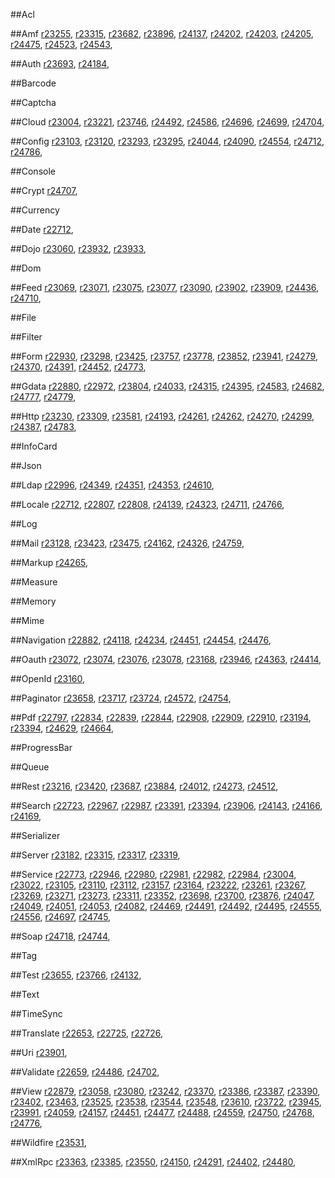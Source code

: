 
##Acl

##Amf
[r23255](http://framework.zend.com/code/revision.php?repname=Zend+Framework&path=%2Ftrunk&rev=23255),
[r23315](http://framework.zend.com/code/revision.php?repname=Zend+Framework&path=%2Ftrunk&rev=23315),
[r23682](http://framework.zend.com/code/revision.php?repname=Zend+Framework&path=%2Ftrunk&rev=23682),
[r23896](http://framework.zend.com/code/revision.php?repname=Zend+Framework&path=%2Ftrunk&rev=23896),
[r24137](http://framework.zend.com/code/revision.php?repname=Zend+Framework&path=%2Ftrunk&rev=24137),
[r24202](http://framework.zend.com/code/revision.php?repname=Zend+Framework&path=%2Ftrunk&rev=24202),
[r24203](http://framework.zend.com/code/revision.php?repname=Zend+Framework&path=%2Ftrunk&rev=24203),
[r24205](http://framework.zend.com/code/revision.php?repname=Zend+Framework&path=%2Ftrunk&rev=24205),
[r24475](http://framework.zend.com/code/revision.php?repname=Zend+Framework&path=%2Ftrunk&rev=24475),
[r24523](http://framework.zend.com/code/revision.php?repname=Zend+Framework&path=%2Ftrunk&rev=24523),
[r24543](http://framework.zend.com/code/revision.php?repname=Zend+Framework&path=%2Ftrunk&rev=24543),

##Auth
[r23693](http://framework.zend.com/code/revision.php?repname=Zend+Framework&path=%2Ftrunk&rev=23693),
[r24184](http://framework.zend.com/code/revision.php?repname=Zend+Framework&path=%2Ftrunk&rev=24184),

##Barcode

##Captcha

##Cloud
[r23004](http://framework.zend.com/code/revision.php?repname=Zend+Framework&path=%2Ftrunk&rev=23004),
[r23221](http://framework.zend.com/code/revision.php?repname=Zend+Framework&path=%2Ftrunk&rev=23221),
[r23746](http://framework.zend.com/code/revision.php?repname=Zend+Framework&path=%2Ftrunk&rev=23746),
[r24492](http://framework.zend.com/code/revision.php?repname=Zend+Framework&path=%2Ftrunk&rev=24492),
[r24586](http://framework.zend.com/code/revision.php?repname=Zend+Framework&path=%2Ftrunk&rev=24586),
[r24696](http://framework.zend.com/code/revision.php?repname=Zend+Framework&path=%2Ftrunk&rev=24696),
[r24699](http://framework.zend.com/code/revision.php?repname=Zend+Framework&path=%2Ftrunk&rev=24699),
[r24704](http://framework.zend.com/code/revision.php?repname=Zend+Framework&path=%2Ftrunk&rev=24704),

##Config
[r23103](http://framework.zend.com/code/revision.php?repname=Zend+Framework&path=%2Ftrunk&rev=23103),
[r23120](http://framework.zend.com/code/revision.php?repname=Zend+Framework&path=%2Ftrunk&rev=23120),
[r23293](http://framework.zend.com/code/revision.php?repname=Zend+Framework&path=%2Ftrunk&rev=23293),
[r23295](http://framework.zend.com/code/revision.php?repname=Zend+Framework&path=%2Ftrunk&rev=23295),
[r24044](http://framework.zend.com/code/revision.php?repname=Zend+Framework&path=%2Ftrunk&rev=24044),
[r24090](http://framework.zend.com/code/revision.php?repname=Zend+Framework&path=%2Ftrunk&rev=24090),
[r24554](http://framework.zend.com/code/revision.php?repname=Zend+Framework&path=%2Ftrunk&rev=24554),
[r24712](http://framework.zend.com/code/revision.php?repname=Zend+Framework&path=%2Ftrunk&rev=24712),
[r24786](http://framework.zend.com/code/revision.php?repname=Zend+Framework&path=%2Ftrunk&rev=24786),

##Console

##Crypt
[r24707](http://framework.zend.com/code/revision.php?repname=Zend+Framework&path=%2Ftrunk&rev=24707),

##Currency

##Date
[r22712](http://framework.zend.com/code/revision.php?repname=Zend+Framework&path=%2Ftrunk&rev=22712),

##Dojo
[r23060](http://framework.zend.com/code/revision.php?repname=Zend+Framework&path=%2Ftrunk&rev=23060),
[r23932](http://framework.zend.com/code/revision.php?repname=Zend+Framework&path=%2Ftrunk&rev=23932),
[r23933](http://framework.zend.com/code/revision.php?repname=Zend+Framework&path=%2Ftrunk&rev=23933),

##Dom

##Feed
[r23069](http://framework.zend.com/code/revision.php?repname=Zend+Framework&path=%2Ftrunk&rev=23069),
[r23071](http://framework.zend.com/code/revision.php?repname=Zend+Framework&path=%2Ftrunk&rev=23071),
[r23075](http://framework.zend.com/code/revision.php?repname=Zend+Framework&path=%2Ftrunk&rev=23075),
[r23077](http://framework.zend.com/code/revision.php?repname=Zend+Framework&path=%2Ftrunk&rev=23077),
[r23090](http://framework.zend.com/code/revision.php?repname=Zend+Framework&path=%2Ftrunk&rev=23090),
[r23902](http://framework.zend.com/code/revision.php?repname=Zend+Framework&path=%2Ftrunk&rev=23902),
[r23909](http://framework.zend.com/code/revision.php?repname=Zend+Framework&path=%2Ftrunk&rev=23909),
[r24436](http://framework.zend.com/code/revision.php?repname=Zend+Framework&path=%2Ftrunk&rev=24436),
[r24710](http://framework.zend.com/code/revision.php?repname=Zend+Framework&path=%2Ftrunk&rev=24710),

##File

##Filter

##Form
[r22930](http://framework.zend.com/code/revision.php?repname=Zend+Framework&path=%2Ftrunk&rev=22930),
[r23298](http://framework.zend.com/code/revision.php?repname=Zend+Framework&path=%2Ftrunk&rev=23298),
[r23425](http://framework.zend.com/code/revision.php?repname=Zend+Framework&path=%2Ftrunk&rev=23425),
[r23757](http://framework.zend.com/code/revision.php?repname=Zend+Framework&path=%2Ftrunk&rev=23757),
[r23778](http://framework.zend.com/code/revision.php?repname=Zend+Framework&path=%2Ftrunk&rev=23778),
[r23852](http://framework.zend.com/code/revision.php?repname=Zend+Framework&path=%2Ftrunk&rev=23852),
[r23941](http://framework.zend.com/code/revision.php?repname=Zend+Framework&path=%2Ftrunk&rev=23941),
[r24279](http://framework.zend.com/code/revision.php?repname=Zend+Framework&path=%2Ftrunk&rev=24279),
[r24370](http://framework.zend.com/code/revision.php?repname=Zend+Framework&path=%2Ftrunk&rev=24370),
[r24391](http://framework.zend.com/code/revision.php?repname=Zend+Framework&path=%2Ftrunk&rev=24391),
[r24452](http://framework.zend.com/code/revision.php?repname=Zend+Framework&path=%2Ftrunk&rev=24452),
[r24773](http://framework.zend.com/code/revision.php?repname=Zend+Framework&path=%2Ftrunk&rev=24773),

##Gdata
[r22880](http://framework.zend.com/code/revision.php?repname=Zend+Framework&path=%2Ftrunk&rev=22880),
[r22972](http://framework.zend.com/code/revision.php?repname=Zend+Framework&path=%2Ftrunk&rev=22972),
[r23804](http://framework.zend.com/code/revision.php?repname=Zend+Framework&path=%2Ftrunk&rev=23804),
[r24033](http://framework.zend.com/code/revision.php?repname=Zend+Framework&path=%2Ftrunk&rev=24033),
[r24315](http://framework.zend.com/code/revision.php?repname=Zend+Framework&path=%2Ftrunk&rev=24315),
[r24395](http://framework.zend.com/code/revision.php?repname=Zend+Framework&path=%2Ftrunk&rev=24395),
[r24583](http://framework.zend.com/code/revision.php?repname=Zend+Framework&path=%2Ftrunk&rev=24583),
[r24682](http://framework.zend.com/code/revision.php?repname=Zend+Framework&path=%2Ftrunk&rev=24682),
[r24777](http://framework.zend.com/code/revision.php?repname=Zend+Framework&path=%2Ftrunk&rev=24777),
[r24779](http://framework.zend.com/code/revision.php?repname=Zend+Framework&path=%2Ftrunk&rev=24779),

##Http
[r23230](http://framework.zend.com/code/revision.php?repname=Zend+Framework&path=%2Ftrunk&rev=23230),
[r23309](http://framework.zend.com/code/revision.php?repname=Zend+Framework&path=%2Ftrunk&rev=23309),
[r23581](http://framework.zend.com/code/revision.php?repname=Zend+Framework&path=%2Ftrunk&rev=23581),
[r24193](http://framework.zend.com/code/revision.php?repname=Zend+Framework&path=%2Ftrunk&rev=24193),
[r24261](http://framework.zend.com/code/revision.php?repname=Zend+Framework&path=%2Ftrunk&rev=24261),
[r24262](http://framework.zend.com/code/revision.php?repname=Zend+Framework&path=%2Ftrunk&rev=24262),
[r24270](http://framework.zend.com/code/revision.php?repname=Zend+Framework&path=%2Ftrunk&rev=24270),
[r24299](http://framework.zend.com/code/revision.php?repname=Zend+Framework&path=%2Ftrunk&rev=24299),
[r24387](http://framework.zend.com/code/revision.php?repname=Zend+Framework&path=%2Ftrunk&rev=24387),
[r24783](http://framework.zend.com/code/revision.php?repname=Zend+Framework&path=%2Ftrunk&rev=24783),

##InfoCard

##Json

##Ldap
[r22996](http://framework.zend.com/code/revision.php?repname=Zend+Framework&path=%2Ftrunk&rev=22996),
[r24349](http://framework.zend.com/code/revision.php?repname=Zend+Framework&path=%2Ftrunk&rev=24349),
[r24351](http://framework.zend.com/code/revision.php?repname=Zend+Framework&path=%2Ftrunk&rev=24351),
[r24353](http://framework.zend.com/code/revision.php?repname=Zend+Framework&path=%2Ftrunk&rev=24353),
[r24610](http://framework.zend.com/code/revision.php?repname=Zend+Framework&path=%2Ftrunk&rev=24610),

##Locale
[r22712](http://framework.zend.com/code/revision.php?repname=Zend+Framework&path=%2Ftrunk&rev=22712),
[r22807](http://framework.zend.com/code/revision.php?repname=Zend+Framework&path=%2Ftrunk&rev=22807),
[r22808](http://framework.zend.com/code/revision.php?repname=Zend+Framework&path=%2Ftrunk&rev=22808),
[r24139](http://framework.zend.com/code/revision.php?repname=Zend+Framework&path=%2Ftrunk&rev=24139),
[r24323](http://framework.zend.com/code/revision.php?repname=Zend+Framework&path=%2Ftrunk&rev=24323),
[r24711](http://framework.zend.com/code/revision.php?repname=Zend+Framework&path=%2Ftrunk&rev=24711),
[r24766](http://framework.zend.com/code/revision.php?repname=Zend+Framework&path=%2Ftrunk&rev=24766),

##Log

##Mail
[r23128](http://framework.zend.com/code/revision.php?repname=Zend+Framework&path=%2Ftrunk&rev=23128),
[r23423](http://framework.zend.com/code/revision.php?repname=Zend+Framework&path=%2Ftrunk&rev=23423),
[r23475](http://framework.zend.com/code/revision.php?repname=Zend+Framework&path=%2Ftrunk&rev=23475),
[r24162](http://framework.zend.com/code/revision.php?repname=Zend+Framework&path=%2Ftrunk&rev=24162),
[r24326](http://framework.zend.com/code/revision.php?repname=Zend+Framework&path=%2Ftrunk&rev=24326),
[r24759](http://framework.zend.com/code/revision.php?repname=Zend+Framework&path=%2Ftrunk&rev=24759),

##Markup
[r24265](http://framework.zend.com/code/revision.php?repname=Zend+Framework&path=%2Ftrunk&rev=24265),

##Measure

##Memory

##Mime

##Navigation
[r22882](http://framework.zend.com/code/revision.php?repname=Zend+Framework&path=%2Ftrunk&rev=22882),
[r24118](http://framework.zend.com/code/revision.php?repname=Zend+Framework&path=%2Ftrunk&rev=24118),
[r24234](http://framework.zend.com/code/revision.php?repname=Zend+Framework&path=%2Ftrunk&rev=24234),
[r24451](http://framework.zend.com/code/revision.php?repname=Zend+Framework&path=%2Ftrunk&rev=24451),
[r24454](http://framework.zend.com/code/revision.php?repname=Zend+Framework&path=%2Ftrunk&rev=24454),
[r24476](http://framework.zend.com/code/revision.php?repname=Zend+Framework&path=%2Ftrunk&rev=24476),

##Oauth
[r23072](http://framework.zend.com/code/revision.php?repname=Zend+Framework&path=%2Ftrunk&rev=23072),
[r23074](http://framework.zend.com/code/revision.php?repname=Zend+Framework&path=%2Ftrunk&rev=23074),
[r23076](http://framework.zend.com/code/revision.php?repname=Zend+Framework&path=%2Ftrunk&rev=23076),
[r23078](http://framework.zend.com/code/revision.php?repname=Zend+Framework&path=%2Ftrunk&rev=23078),
[r23168](http://framework.zend.com/code/revision.php?repname=Zend+Framework&path=%2Ftrunk&rev=23168),
[r23946](http://framework.zend.com/code/revision.php?repname=Zend+Framework&path=%2Ftrunk&rev=23946),
[r24363](http://framework.zend.com/code/revision.php?repname=Zend+Framework&path=%2Ftrunk&rev=24363),
[r24414](http://framework.zend.com/code/revision.php?repname=Zend+Framework&path=%2Ftrunk&rev=24414),

##OpenId
[r23160](http://framework.zend.com/code/revision.php?repname=Zend+Framework&path=%2Ftrunk&rev=23160),

##Paginator
[r23658](http://framework.zend.com/code/revision.php?repname=Zend+Framework&path=%2Ftrunk&rev=23658),
[r23717](http://framework.zend.com/code/revision.php?repname=Zend+Framework&path=%2Ftrunk&rev=23717),
[r23724](http://framework.zend.com/code/revision.php?repname=Zend+Framework&path=%2Ftrunk&rev=23724),
[r24572](http://framework.zend.com/code/revision.php?repname=Zend+Framework&path=%2Ftrunk&rev=24572),
[r24754](http://framework.zend.com/code/revision.php?repname=Zend+Framework&path=%2Ftrunk&rev=24754),

##Pdf
[r22797](http://framework.zend.com/code/revision.php?repname=Zend+Framework&path=%2Ftrunk&rev=22797),
[r22834](http://framework.zend.com/code/revision.php?repname=Zend+Framework&path=%2Ftrunk&rev=22834),
[r22839](http://framework.zend.com/code/revision.php?repname=Zend+Framework&path=%2Ftrunk&rev=22839),
[r22844](http://framework.zend.com/code/revision.php?repname=Zend+Framework&path=%2Ftrunk&rev=22844),
[r22908](http://framework.zend.com/code/revision.php?repname=Zend+Framework&path=%2Ftrunk&rev=22908),
[r22909](http://framework.zend.com/code/revision.php?repname=Zend+Framework&path=%2Ftrunk&rev=22909),
[r22910](http://framework.zend.com/code/revision.php?repname=Zend+Framework&path=%2Ftrunk&rev=22910),
[r23194](http://framework.zend.com/code/revision.php?repname=Zend+Framework&path=%2Ftrunk&rev=23194),
[r23394](http://framework.zend.com/code/revision.php?repname=Zend+Framework&path=%2Ftrunk&rev=23394),
[r24629](http://framework.zend.com/code/revision.php?repname=Zend+Framework&path=%2Ftrunk&rev=24629),
[r24664](http://framework.zend.com/code/revision.php?repname=Zend+Framework&path=%2Ftrunk&rev=24664),

##ProgressBar

##Queue

##Rest
[r23216](http://framework.zend.com/code/revision.php?repname=Zend+Framework&path=%2Ftrunk&rev=23216),
[r23420](http://framework.zend.com/code/revision.php?repname=Zend+Framework&path=%2Ftrunk&rev=23420),
[r23687](http://framework.zend.com/code/revision.php?repname=Zend+Framework&path=%2Ftrunk&rev=23687),
[r23884](http://framework.zend.com/code/revision.php?repname=Zend+Framework&path=%2Ftrunk&rev=23884),
[r24012](http://framework.zend.com/code/revision.php?repname=Zend+Framework&path=%2Ftrunk&rev=24012),
[r24273](http://framework.zend.com/code/revision.php?repname=Zend+Framework&path=%2Ftrunk&rev=24273),
[r24512](http://framework.zend.com/code/revision.php?repname=Zend+Framework&path=%2Ftrunk&rev=24512),

##Search
[r22723](http://framework.zend.com/code/revision.php?repname=Zend+Framework&path=%2Ftrunk&rev=22723),
[r22967](http://framework.zend.com/code/revision.php?repname=Zend+Framework&path=%2Ftrunk&rev=22967),
[r22987](http://framework.zend.com/code/revision.php?repname=Zend+Framework&path=%2Ftrunk&rev=22987),
[r23391](http://framework.zend.com/code/revision.php?repname=Zend+Framework&path=%2Ftrunk&rev=23391),
[r23394](http://framework.zend.com/code/revision.php?repname=Zend+Framework&path=%2Ftrunk&rev=23394),
[r23906](http://framework.zend.com/code/revision.php?repname=Zend+Framework&path=%2Ftrunk&rev=23906),
[r24143](http://framework.zend.com/code/revision.php?repname=Zend+Framework&path=%2Ftrunk&rev=24143),
[r24166](http://framework.zend.com/code/revision.php?repname=Zend+Framework&path=%2Ftrunk&rev=24166),
[r24169](http://framework.zend.com/code/revision.php?repname=Zend+Framework&path=%2Ftrunk&rev=24169),

##Serializer

##Server
[r23182](http://framework.zend.com/code/revision.php?repname=Zend+Framework&path=%2Ftrunk&rev=23182),
[r23315](http://framework.zend.com/code/revision.php?repname=Zend+Framework&path=%2Ftrunk&rev=23315),
[r23317](http://framework.zend.com/code/revision.php?repname=Zend+Framework&path=%2Ftrunk&rev=23317),
[r23319](http://framework.zend.com/code/revision.php?repname=Zend+Framework&path=%2Ftrunk&rev=23319),

##Service
[r22773](http://framework.zend.com/code/revision.php?repname=Zend+Framework&path=%2Ftrunk&rev=22773),
[r22946](http://framework.zend.com/code/revision.php?repname=Zend+Framework&path=%2Ftrunk&rev=22946),
[r22980](http://framework.zend.com/code/revision.php?repname=Zend+Framework&path=%2Ftrunk&rev=22980),
[r22981](http://framework.zend.com/code/revision.php?repname=Zend+Framework&path=%2Ftrunk&rev=22981),
[r22982](http://framework.zend.com/code/revision.php?repname=Zend+Framework&path=%2Ftrunk&rev=22982),
[r22984](http://framework.zend.com/code/revision.php?repname=Zend+Framework&path=%2Ftrunk&rev=22984),
[r23004](http://framework.zend.com/code/revision.php?repname=Zend+Framework&path=%2Ftrunk&rev=23004),
[r23022](http://framework.zend.com/code/revision.php?repname=Zend+Framework&path=%2Ftrunk&rev=23022),
[r23105](http://framework.zend.com/code/revision.php?repname=Zend+Framework&path=%2Ftrunk&rev=23105),
[r23110](http://framework.zend.com/code/revision.php?repname=Zend+Framework&path=%2Ftrunk&rev=23110),
[r23112](http://framework.zend.com/code/revision.php?repname=Zend+Framework&path=%2Ftrunk&rev=23112),
[r23157](http://framework.zend.com/code/revision.php?repname=Zend+Framework&path=%2Ftrunk&rev=23157),
[r23164](http://framework.zend.com/code/revision.php?repname=Zend+Framework&path=%2Ftrunk&rev=23164),
[r23222](http://framework.zend.com/code/revision.php?repname=Zend+Framework&path=%2Ftrunk&rev=23222),
[r23261](http://framework.zend.com/code/revision.php?repname=Zend+Framework&path=%2Ftrunk&rev=23261),
[r23267](http://framework.zend.com/code/revision.php?repname=Zend+Framework&path=%2Ftrunk&rev=23267),
[r23269](http://framework.zend.com/code/revision.php?repname=Zend+Framework&path=%2Ftrunk&rev=23269),
[r23271](http://framework.zend.com/code/revision.php?repname=Zend+Framework&path=%2Ftrunk&rev=23271),
[r23273](http://framework.zend.com/code/revision.php?repname=Zend+Framework&path=%2Ftrunk&rev=23273),
[r23311](http://framework.zend.com/code/revision.php?repname=Zend+Framework&path=%2Ftrunk&rev=23311),
[r23352](http://framework.zend.com/code/revision.php?repname=Zend+Framework&path=%2Ftrunk&rev=23352),
[r23698](http://framework.zend.com/code/revision.php?repname=Zend+Framework&path=%2Ftrunk&rev=23698),
[r23700](http://framework.zend.com/code/revision.php?repname=Zend+Framework&path=%2Ftrunk&rev=23700),
[r23876](http://framework.zend.com/code/revision.php?repname=Zend+Framework&path=%2Ftrunk&rev=23876),
[r24047](http://framework.zend.com/code/revision.php?repname=Zend+Framework&path=%2Ftrunk&rev=24047),
[r24049](http://framework.zend.com/code/revision.php?repname=Zend+Framework&path=%2Ftrunk&rev=24049),
[r24051](http://framework.zend.com/code/revision.php?repname=Zend+Framework&path=%2Ftrunk&rev=24051),
[r24053](http://framework.zend.com/code/revision.php?repname=Zend+Framework&path=%2Ftrunk&rev=24053),
[r24082](http://framework.zend.com/code/revision.php?repname=Zend+Framework&path=%2Ftrunk&rev=24082),
[r24469](http://framework.zend.com/code/revision.php?repname=Zend+Framework&path=%2Ftrunk&rev=24469),
[r24491](http://framework.zend.com/code/revision.php?repname=Zend+Framework&path=%2Ftrunk&rev=24491),
[r24492](http://framework.zend.com/code/revision.php?repname=Zend+Framework&path=%2Ftrunk&rev=24492),
[r24495](http://framework.zend.com/code/revision.php?repname=Zend+Framework&path=%2Ftrunk&rev=24495),
[r24555](http://framework.zend.com/code/revision.php?repname=Zend+Framework&path=%2Ftrunk&rev=24555),
[r24556](http://framework.zend.com/code/revision.php?repname=Zend+Framework&path=%2Ftrunk&rev=24556),
[r24697](http://framework.zend.com/code/revision.php?repname=Zend+Framework&path=%2Ftrunk&rev=24697),
[r24745](http://framework.zend.com/code/revision.php?repname=Zend+Framework&path=%2Ftrunk&rev=24745),

##Soap
[r24718](http://framework.zend.com/code/revision.php?repname=Zend+Framework&path=%2Ftrunk&rev=24718),
[r24744](http://framework.zend.com/code/revision.php?repname=Zend+Framework&path=%2Ftrunk&rev=24744),

##Tag

##Test
[r23655](http://framework.zend.com/code/revision.php?repname=Zend+Framework&path=%2Ftrunk&rev=23655),
[r23766](http://framework.zend.com/code/revision.php?repname=Zend+Framework&path=%2Ftrunk&rev=23766),
[r24132](http://framework.zend.com/code/revision.php?repname=Zend+Framework&path=%2Ftrunk&rev=24132),

##Text

##TimeSync

##Translate
[r22653](http://framework.zend.com/code/revision.php?repname=Zend+Framework&path=%2Ftrunk&rev=22653),
[r22725](http://framework.zend.com/code/revision.php?repname=Zend+Framework&path=%2Ftrunk&rev=22725),
[r22726](http://framework.zend.com/code/revision.php?repname=Zend+Framework&path=%2Ftrunk&rev=22726),

##Uri
[r23901](http://framework.zend.com/code/revision.php?repname=Zend+Framework&path=%2Ftrunk&rev=23901),

##Validate
[r22659](http://framework.zend.com/code/revision.php?repname=Zend+Framework&path=%2Ftrunk&rev=22659),
[r24486](http://framework.zend.com/code/revision.php?repname=Zend+Framework&path=%2Ftrunk&rev=24486),
[r24702](http://framework.zend.com/code/revision.php?repname=Zend+Framework&path=%2Ftrunk&rev=24702),

##View
[r22879](http://framework.zend.com/code/revision.php?repname=Zend+Framework&path=%2Ftrunk&rev=22879),
[r23058](http://framework.zend.com/code/revision.php?repname=Zend+Framework&path=%2Ftrunk&rev=23058),
[r23080](http://framework.zend.com/code/revision.php?repname=Zend+Framework&path=%2Ftrunk&rev=23080),
[r23242](http://framework.zend.com/code/revision.php?repname=Zend+Framework&path=%2Ftrunk&rev=23242),
[r23370](http://framework.zend.com/code/revision.php?repname=Zend+Framework&path=%2Ftrunk&rev=23370),
[r23386](http://framework.zend.com/code/revision.php?repname=Zend+Framework&path=%2Ftrunk&rev=23386),
[r23387](http://framework.zend.com/code/revision.php?repname=Zend+Framework&path=%2Ftrunk&rev=23387),
[r23390](http://framework.zend.com/code/revision.php?repname=Zend+Framework&path=%2Ftrunk&rev=23390),
[r23402](http://framework.zend.com/code/revision.php?repname=Zend+Framework&path=%2Ftrunk&rev=23402),
[r23463](http://framework.zend.com/code/revision.php?repname=Zend+Framework&path=%2Ftrunk&rev=23463),
[r23525](http://framework.zend.com/code/revision.php?repname=Zend+Framework&path=%2Ftrunk&rev=23525),
[r23538](http://framework.zend.com/code/revision.php?repname=Zend+Framework&path=%2Ftrunk&rev=23538),
[r23544](http://framework.zend.com/code/revision.php?repname=Zend+Framework&path=%2Ftrunk&rev=23544),
[r23548](http://framework.zend.com/code/revision.php?repname=Zend+Framework&path=%2Ftrunk&rev=23548),
[r23610](http://framework.zend.com/code/revision.php?repname=Zend+Framework&path=%2Ftrunk&rev=23610),
[r23722](http://framework.zend.com/code/revision.php?repname=Zend+Framework&path=%2Ftrunk&rev=23722),
[r23945](http://framework.zend.com/code/revision.php?repname=Zend+Framework&path=%2Ftrunk&rev=23945),
[r23991](http://framework.zend.com/code/revision.php?repname=Zend+Framework&path=%2Ftrunk&rev=23991),
[r24059](http://framework.zend.com/code/revision.php?repname=Zend+Framework&path=%2Ftrunk&rev=24059),
[r24157](http://framework.zend.com/code/revision.php?repname=Zend+Framework&path=%2Ftrunk&rev=24157),
[r24451](http://framework.zend.com/code/revision.php?repname=Zend+Framework&path=%2Ftrunk&rev=24451),
[r24477](http://framework.zend.com/code/revision.php?repname=Zend+Framework&path=%2Ftrunk&rev=24477),
[r24488](http://framework.zend.com/code/revision.php?repname=Zend+Framework&path=%2Ftrunk&rev=24488),
[r24559](http://framework.zend.com/code/revision.php?repname=Zend+Framework&path=%2Ftrunk&rev=24559),
[r24750](http://framework.zend.com/code/revision.php?repname=Zend+Framework&path=%2Ftrunk&rev=24750),
[r24768](http://framework.zend.com/code/revision.php?repname=Zend+Framework&path=%2Ftrunk&rev=24768),
[r24776](http://framework.zend.com/code/revision.php?repname=Zend+Framework&path=%2Ftrunk&rev=24776),

##Wildfire
[r23531](http://framework.zend.com/code/revision.php?repname=Zend+Framework&path=%2Ftrunk&rev=23531),

##XmlRpc
[r23363](http://framework.zend.com/code/revision.php?repname=Zend+Framework&path=%2Ftrunk&rev=23363),
[r23385](http://framework.zend.com/code/revision.php?repname=Zend+Framework&path=%2Ftrunk&rev=23385),
[r23550](http://framework.zend.com/code/revision.php?repname=Zend+Framework&path=%2Ftrunk&rev=23550),
[r24150](http://framework.zend.com/code/revision.php?repname=Zend+Framework&path=%2Ftrunk&rev=24150),
[r24291](http://framework.zend.com/code/revision.php?repname=Zend+Framework&path=%2Ftrunk&rev=24291),
[r24402](http://framework.zend.com/code/revision.php?repname=Zend+Framework&path=%2Ftrunk&rev=24402),
[r24480](http://framework.zend.com/code/revision.php?repname=Zend+Framework&path=%2Ftrunk&rev=24480),
